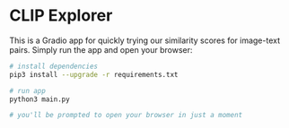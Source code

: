 # CLIP Explorer

This is a Gradio app for quickly trying our similarity scores for image-text pairs. Simply run the app and open your browser:

```sh
# install dependencies
pip3 install --upgrade -r requirements.txt

# run app
python3 main.py

# you'll be prompted to open your browser in just a moment
```
